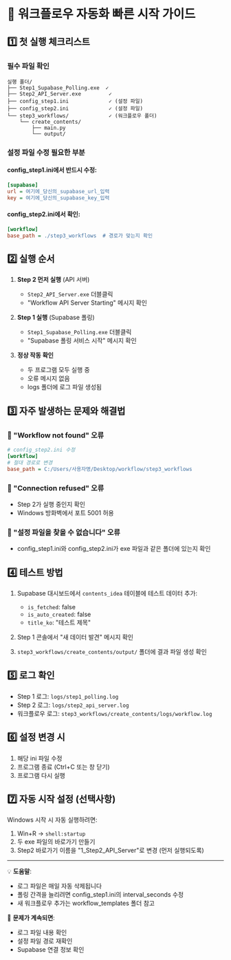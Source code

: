 # 🚀 워크플로우 자동화 빠른 시작 가이드

## 1️⃣ 첫 실행 체크리스트

### 필수 파일 확인
```
실행 폴더/
├── Step1_Supabase_Polling.exe  ✓
├── Step2_API_Server.exe         ✓
├── config_step1.ini             ✓ (설정 파일)
├── config_step2.ini             ✓ (설정 파일)
└── step3_workflows/             ✓ (워크플로우 폴더)
    └── create_contents/
        ├── main.py
        └── output/
```

### 설정 파일 수정 필요한 부분

#### config_step1.ini에서 반드시 수정:
```ini
[supabase]
url = 여기에_당신의_supabase_url_입력
key = 여기에_당신의_supabase_key_입력
```

#### config_step2.ini에서 확인:
```ini
[workflow]
base_path = ./step3_workflows  # 경로가 맞는지 확인
```

## 2️⃣ 실행 순서

1. **Step 2 먼저 실행** (API 서버)
   - `Step2_API_Server.exe` 더블클릭
   - "Workflow API Server Starting" 메시지 확인

2. **Step 1 실행** (Supabase 폴링)
   - `Step1_Supabase_Polling.exe` 더블클릭
   - "Supabase 폴링 서비스 시작" 메시지 확인

3. **정상 작동 확인**
   - 두 프로그램 모두 실행 중
   - 오류 메시지 없음
   - logs 폴더에 로그 파일 생성됨

## 3️⃣ 자주 발생하는 문제와 해결법

### 🔴 "Workflow not found" 오류
```ini
# config_step2.ini 수정
[workflow]
# 절대 경로로 변경
base_path = C:/Users/사용자명/Desktop/workflow/step3_workflows
```

### 🔴 "Connection refused" 오류
- Step 2가 실행 중인지 확인
- Windows 방화벽에서 포트 5001 허용

### 🔴 "설정 파일을 찾을 수 없습니다" 오류
- config_step1.ini와 config_step2.ini가 exe 파일과 같은 폴더에 있는지 확인

## 4️⃣ 테스트 방법

1. Supabase 대시보드에서 `contents_idea` 테이블에 테스트 데이터 추가:
   - `is_fetched`: false
   - `is_auto_created`: false
   - `title_ko`: "테스트 제목"

2. Step 1 콘솔에서 "새 데이터 발견" 메시지 확인

3. `step3_workflows/create_contents/output/` 폴더에 결과 파일 생성 확인

## 5️⃣ 로그 확인

- Step 1 로그: `logs/step1_polling.log`
- Step 2 로그: `logs/step2_api_server.log`
- 워크플로우 로그: `step3_workflows/create_contents/logs/workflow.log`

## 6️⃣ 설정 변경 시

1. 해당 ini 파일 수정
2. 프로그램 종료 (Ctrl+C 또는 창 닫기)
3. 프로그램 다시 실행

## 7️⃣ 자동 시작 설정 (선택사항)

Windows 시작 시 자동 실행하려면:
1. Win+R → `shell:startup`
2. 두 exe 파일의 바로가기 만들기
3. Step2 바로가기 이름을 "1_Step2_API_Server"로 변경 (먼저 실행되도록)

---

💡 **도움말**: 
- 로그 파일은 매일 자동 삭제됩니다
- 폴링 간격을 늘리려면 config_step1.ini의 interval_seconds 수정
- 새 워크플로우 추가는 workflow_templates 폴더 참고

📧 **문제가 계속되면**:
- 로그 파일 내용 확인
- 설정 파일 경로 재확인
- Supabase 연결 정보 확인
